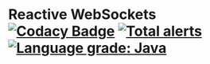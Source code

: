 # Reactive WebSockets [![Codacy Badge](https://app.codacy.com/project/badge/Grade/0373308f5f334910b8956d021c09d8e1)](https://www.codacy.com/gh/Elpis-Development/reactive-websockets/dashboard?utm_source=github.com&amp;utm_medium=referral&amp;utm_content=Elpis-Development/reactive-websockets&amp;utm_campaign=Badge_Grade) [![Total alerts](https://img.shields.io/lgtm/alerts/g/Elpis-Development/reactive-websockets.svg?logo=lgtm&logoWidth=18)](https://lgtm.com/projects/g/Elpis-Development/reactive-websockets/alerts/) [![Language grade: Java](https://img.shields.io/lgtm/grade/java/g/Elpis-Development/reactive-websockets.svg?logo=lgtm&logoWidth=18)](https://lgtm.com/projects/g/Elpis-Development/reactive-websockets/context:java)
